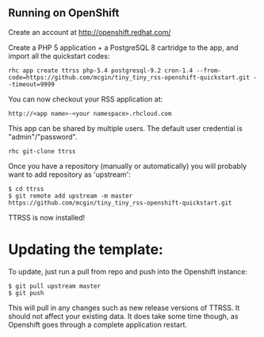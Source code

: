 Running on OpenShift
----------------------------

Create an account at http://openshift.redhat.com/

Create a PHP 5 application + a PostgreSQL 8 cartridge to the app, and import all the quickstart codes:

    rhc app create ttrss php-5.4 postgresql-9.2 cron-1.4 --from-code=https://github.com/mcgin/tiny_tiny_rss-openshift-quickstart.git --timeout=9999


You can now checkout your RSS application at:

    http://<app name>-<your namespace>.rhcloud.com

This app can be shared by multiple users. The default user credential is "admin"/"password".

    rhc git-clone ttrss

Once you have a repository (manually or automatically) you will probably want to add repository as 'upstream':

    $ cd ttrss
    $ git remote add upstream -m master https://github.com/mcgin/tiny_tiny_rss-openshift-quickstart.git

TTRSS is now installed!

Updating the template:
======================
To update, just run a pull from repo and push into the Openshift instance:

    $ git pull upstream master
    $ git push

This will pull in any changes such as new release versions of TTRSS. It should not affect your existing data. It does take some time though, as Openshift goes through a complete application restart.
